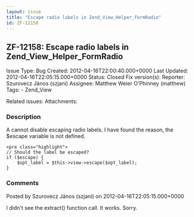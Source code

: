 ```yaml
---
layout: issue
title: "Escape radio labels in Zend_View_Helper_FormRadio"
id: ZF-12158
---
```


ZF-12158: Escape radio labels in Zend\_View\_Helper\_FormRadio
--------------------------------------------------------------

 Issue Type: Bug Created: 2012-04-16T22:00:40.000+0000 Last Updated: 2012-04-16T22:05:15.000+0000 Status: Closed Fix version(s): 
 Reporter:  Szurovecz János (szjani)  Assignee:  Matthew Weier O'Phinney (matthew)  Tags: - Zend\_View
 
 Related issues: 
 Attachments: 
### Description

A cannot disable escaping radio labels. I have found the reason, the $escape variable is not defined.

 
    <pre class="highlight">
    // Should the label be escaped?
    if ($escape) {
        $opt_label = $this->view->escape($opt_label);
    }


 

 

### Comments

Posted by Szurovecz János (szjani) on 2012-04-16T22:05:15.000+0000

I didn't see the extract() function call. It works. Sorry.

 

 